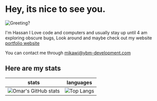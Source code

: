 # Hey, its nice to see you.
![Greeting?](https://media.giphy.com/media/fPSxQDOJ7bGso/giphy.gif)

I'm Hassan I Love code and computers and usually stay up until 4 am exploring obscure bugs, Look around and maybe check out my website [portfolio website](https://codebyomar.ml) 

You can contact me through mikawi@ybm-development.com
## Here are my stats

stats             |  languages
:-------------------------:|:-------------------------:
![Omar's GitHub stats](https://drive.google.com/file/d/1lfHye-q9utrin34BpucoQ4sWUwbEZHkm/view?usp=share_link)  |  ![Top Langs](https://drive.google.com/file/d/1k-BkLg96Wq7_JRS1kBhwzmETwMxx9ct5/view?usp=share_link)
